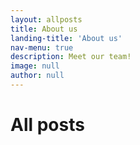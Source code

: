 ```yaml
---
layout: allposts
title: About us
landing-title: 'About us'
nav-menu: true
description: Meet our team!
image: null
author: null
---
```


<h1>All posts</h1>
